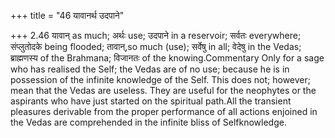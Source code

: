 +++
title = "46 यावानर्थ उदपाने"

+++
2.46 यावान् as much; अर्थः use; उदपाने in a reservoir; सर्वतः
everywhere; संप्लुतोदके being flooded; तावान्,so much (use); सर्वेषु in
all; वेदेषु in the Vedas; ब्राह्मणस्य of the Brahmana; विजानतः of the
knowing.Commentary Only for a sage who has realised the Self; the Vedas
are of no use; because he is in possession of the infinite knowledge of
the Self. This does not; however; mean that the Vedas are useless. They
are useful for the neophytes or the aspirants who have just started on
the spiritual path.All the transient pleasures derivable from the proper
performance of all actions enjoined in the Vedas are comprehended in the
infinite bliss of Selfknowledge.
